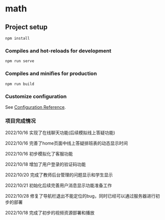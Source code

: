 # math

## Project setup
```
npm install
```

### Compiles and hot-reloads for development
```
npm run serve
```

### Compiles and minifies for production
```
npm run build
```

### Customize configuration
See [Configuration Reference](https://cli.vuejs.org/config/).

### 项目完成情况
2022/10/16 实现了在线聊天功能(后续模拟线上答疑功能)

2022/10/16 完善了home页面中线上答疑排班表的动态显示时间

2022/10/16 初步模拟化了客服功能

2022/10/18 增加了用户登录的验证码功能

2022/10/20 完成了教师后台管理的问题显示和学生显示

2022/10/21 初始化后续完善用户消息显示功能准备工作

2022/10/28 修复了导航栏退出不能定位的bug，同时已经可以通过服务器进行初步的部署

2022/10/18 完成了初步的视频资源部署和播放